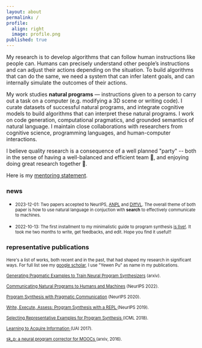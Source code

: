 ```yaml
---
layout: about
permalink: /
profile:
  align: right
  image: profile.png
published: true
---
```


My research is to develop algorithms that can follow human instructions like people can. Humans can precisely understand other people’s instructions and can adjust their actions depending on the situation. To build algorithms that can do the same, we need a system that can infer latent goals, and can internally simulate the outcomes of their actions.

My work studies **natural programs** — instructions given to a person to carry out a task on a computer (e.g. modifying a 3D scene or writing code). I curate datasets of successful natural programs, and integrate cognitive models to build algorithms that can interpret these natural programs. I work on code generation, computational pragmatics, and grounded semantics of natural language. I maintain close collaborations with researchers from cognitive science, programming languages, and human-computer interactions.

I believe quality research is a consequence of a well planned "party" -- both in the sense of having a well-balanced and efficient team 👥, and enjoying doing great research together 🎉.
 <!-- I rely heavily on [my collaborators](/collaborators/) for their expertise, guidance, and encouragement.  -->
Here is my [mentoring statement](/mentoring-statement/).

### news

* <span style="font-size:0.8em;"> 2023-12-01: Two papers accepted to NeurIPS, [ANPL](https://arxiv.org/abs/2305.18498) and [DiffVL](https://neurips.cc/virtual/2023/poster/70947). The overall theme of both paper is how to use natural language in conjuction with **search** to effectively communicate to machines. </span>

* <span style="font-size:0.8em;"> 2022-10-13: The first installment to my minimalistic guide to program synthesis [is live!](https://evanthebouncy.github.io/program-synthesis-minimal/). It took me two months to write, get feedbacks, and edit. Hope you find it useful!! </span>

### representative publications

<span style="font-size:0.8em;"> Here's a list of works, both recent and in the past, that had shaped my research in significant ways. For full list see my [google scholar](https://scholar.google.com/citations?user=LJnNKXMAAAAJ&hl=en), I use "Yewen Pu" as name in my publications. </span>

<span style="font-size:0.8em;"> [Generating Pragmatic Examples to Train Neural Program Synthesizers](https://arxiv.org/abs/2311.05740) (arxiv). </span>

<span style="font-size:0.8em;"> [Communicating Natural Programs to Humans and Machines](https://arxiv.org/abs/2106.07824) (NeurIPS 2022). </span>

<span style="font-size:0.8em;">  [Program Synthesis with Pragmatic Communication](https://arxiv.org/abs/2007.05060) (NeurIPS 2020). </span>

<span style="font-size:0.8em;">  [Write, Execute, Assess: Program Synthesis with a REPL
](https://arxiv.org/abs/1906.04604) (NeurIPS 2019). </span>

<span style="font-size:0.8em;">  [Selecting Representative Examples for Program Synthesis
](https://arxiv.org/abs/1711.03243) (ICML 2018). </span>

<span style="font-size:0.8em;">  [Learning to Acquire Information
](https://arxiv.org/abs/1704.06131) (UAI 2017). </span>

<span style="font-size:0.8em;">  [sk_p: a neural program corrector for MOOCs
](https://arxiv.org/abs/1607.02902) (arxiv, 2016). </span>
